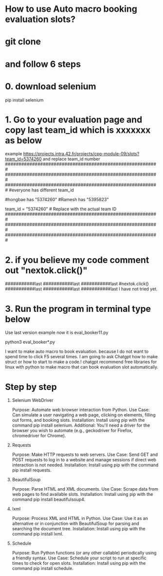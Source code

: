 # How to use Auto macro booking evaluation slots?

# git clone 
# and follow 6 steps

# 0. download selenium
pip install selenium

# 1. Go to your evaluation page and copy last team_id which is xxxxxxx as below
example https://projects.intra.42.fr/projects/cpp-module-09/slots?team_id=5374260
and replace team_id number
#########################################################
#########################################################
#########################################################
#everyone has different team_id

#hongbae has "5374260"
#Ramesh has  "5395823"

team_id = "5374260"  # Replace with the actual team ID
#########################################################
#########################################################
#########################################################

# 2. if you believe my code comment out "nextok.click()"
###########last
###########last
###########last
#nextok.click()
###########last
###########last
###########last
I have not tried yet.

# 3. Run the program in terminal type below 
Use last version example now it is eval_booker11.py

python3 eval_booker*.py







I want to make auto macro to book evaluation.
because I do not want to spend time to click F5 several times.
I am going to ask Chatgpt how to make struct or how to start to make a code.!
chatgpt recommend free libraries for linux with python to make macro that can book evaluation slot automatically.


# Step by step

1. Selenium WebDriver

    Purpose: Automate web browser interaction from Python.
    Use Case: Can simulate a user navigating a web page, clicking on elements, filling out forms, and booking slots.
    Installation: Install using pip with the command pip install selenium.
    Additional: You'll need a driver for the browser you wish to automate (e.g., geckodriver for Firefox, chromedriver for Chrome).

2. Requests

    Purpose: Make HTTP requests to web servers.
    Use Case: Send GET and POST requests to log in to a website and manage sessions if direct web interaction is not needed.
    Installation: Install using pip with the command pip install requests.

3. BeautifulSoup

    Purpose: Parse HTML and XML documents.
    Use Case: Scrape data from web pages to find available slots.
    Installation: Install using pip with the command pip install beautifulsoup4.

4. lxml

    Purpose: Process XML and HTML in Python.
    Use Case: Use it as an alternative or in conjunction with BeautifulSoup for parsing and searching the document tree.
    Installation: Install using pip with the command pip install lxml.

5. Schedule

    Purpose: Run Python functions (or any other callable) periodically using a friendly syntax.
    Use Case: Schedule your script to run at specific times to check for open slots.
    Installation: Install using pip with the command pip install schedule.




